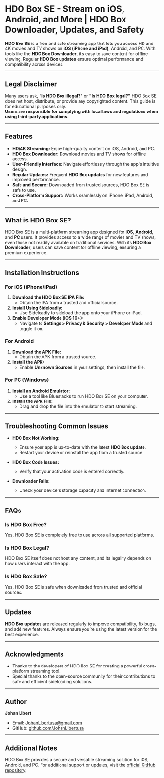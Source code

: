 # HDO Box SE - Stream on iOS, Android, and More | HDO Box Downloader, Updates, and Safety

**HDO Box SE** is a free and safe streaming app that lets you access HD and 4K movies and TV shows on **iOS (iPhone and iPad)**, Android, and PC. With tools like the **HDO Box Downloader**, it’s easy to save content for offline viewing. Regular **HDO Box updates** ensure optimal performance and compatibility across devices.

---

## Legal Disclaimer

Many users ask, **"Is HDO Box illegal?"** or **"Is HDO Box legal?"** HDO Box SE does not host, distribute, or provide any copyrighted content. This guide is for educational purposes only.  
**Users are responsible for complying with local laws and regulations when using third-party applications.**

---

## Features

- **HD/4K Streaming:** Enjoy high-quality content on iOS, Android, and PC.
- **HDO Box Downloader:** Download movies and TV shows for offline access.
- **User-Friendly Interface:** Navigate effortlessly through the app's intuitive design.
- **Regular Updates:** Frequent **HDO Box updates** for new features and improved performance.
- **Safe and Secure:** Downloaded from trusted sources, HDO Box SE is safe to use.
- **Cross-Platform Support:** Works seamlessly on iPhone, iPad, Android, and PC.

---

## What is HDO Box SE?

HDO Box SE is a multi-platform streaming app designed for **iOS**, **Android**, and **PC** users. It provides access to a wide range of movies and TV shows, even those not readily available on traditional services. With its **HDO Box Downloader**, users can save content for offline viewing, ensuring a premium experience.

---

## Installation Instructions

### For iOS (iPhone/iPad)
1. **Download the HDO Box SE IPA File:**
   - Obtain the IPA from a trusted and official source.
2. **Install Using Sideloadly:**
   - Use Sideloadly to sideload the app onto your iPhone or iPad.
3. **Enable Developer Mode (iOS 16+):**
   - Navigate to **Settings > Privacy & Security > Developer Mode** and toggle it on.

### For Android
1. **Download the APK File:**
   - Obtain the APK from a trusted source.
2. **Install the APK:**
   - Enable **Unknown Sources** in your settings, then install the file.

### For PC (Windows)
1. **Install an Android Emulator:**
   - Use a tool like Bluestacks to run HDO Box SE on your computer.
2. **Install the APK File:**
   - Drag and drop the file into the emulator to start streaming.

---

## Troubleshooting Common Issues

- **HDO Box Not Working:**
  - Ensure your app is up-to-date with the latest **HDO Box update**.
  - Restart your device or reinstall the app from a trusted source.

- **HDO Box Code Issues:**
  - Verify that your activation code is entered correctly.

- **Downloader Fails:**
  - Check your device's storage capacity and internet connection.

---

## FAQs

### Is HDO Box Free?
Yes, HDO Box SE is completely free to use across all supported platforms.

### Is HDO Box Legal?
HDO Box SE itself does not host any content, and its legality depends on how users interact with the app.

### Is HDO Box Safe?
Yes, HDO Box SE is safe when downloaded from trusted and official sources.

---

## Updates

**HDO Box updates** are released regularly to improve compatibility, fix bugs, and add new features. Always ensure you’re using the latest version for the best experience.

---

## Acknowledgments

- Thanks to the developers of HDO Box SE for creating a powerful cross-platform streaming tool.
- Special thanks to the open-source community for their contributions to safe and efficient sideloading solutions.

---

## Author

**Johan Libert**  
- Email: JohanLibertusa@gmail.com  
- GitHub: [github.com/JohanLibertusa](https://github.com/JohanLibertusa)

---

## Additional Notes

HDO Box SE provides a secure and versatile streaming solution for iOS, Android, and PC. For additional support or updates, visit the [official GitHub repository](https://github.com/JohanLibertusa).

